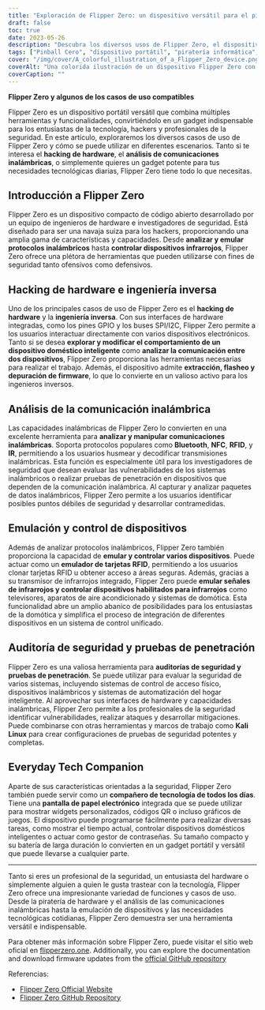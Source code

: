 ```yaml
---
title: "Exploración de Flipper Zero: un dispositivo versátil para el pirateo y la seguridad"
draft: false
toc: true
date: 2023-05-26
description: "Descubra los diversos usos de Flipper Zero, el dispositivo portátil definitivo para la piratería informática, el análisis de las comunicaciones inalámbricas y las necesidades tecnológicas cotidianas."
tags: ["Pinball Cero", "dispositivo portátil", "piratería informática", "ingeniería inversa", "análisis de las comunicaciones inalámbricas", "control de dispositivos", "auditoría de seguridad", "pruebas de penetración", "compañero tecnológico diario", "código abierto", "Bluetooth", "NFC", "RFID", "IR", "emulación", "pruebas de seguridad", "Kali Linux", "Pantalla de papel electrónico", "Códigos QR", "domótica", "vulnerabilidades de seguridad", "protocolos inalámbricos", "extracción de firmware", "intermitente", "depuración", "sistemas de control de acceso físico", "sistemas domóticos inteligentes", "emulación de dispositivos", "vulnerabilidades de los sistemas inalámbricos", "contramedidas", "gadget compacto"]
cover: "/img/cover/A_colorful_illustration_of_a_Flipper_Zero_device.png"
coverAlt: "Una colorida ilustración de un dispositivo Flipper Zero con varias herramientas y señales inalámbricas a su alrededor, simbolizando su versatilidad y capacidades"
coverCaption: ""
---
```


**Flipper Zero y algunos de los casos de uso compatibles**

Flipper Zero es un dispositivo portátil versátil que combina múltiples herramientas y funcionalidades, convirtiéndolo en un gadget indispensable para los entusiastas de la tecnología, hackers y profesionales de la seguridad. En este artículo, exploraremos los diversos casos de uso de Flipper Zero y cómo se puede utilizar en diferentes escenarios. Tanto si te interesa el **hacking de hardware**, el **análisis de comunicaciones inalámbricas**, o simplemente quieres un gadget potente para tus necesidades tecnológicas diarias, Flipper Zero tiene todo lo que necesitas.

## Introducción a Flipper Zero

Flipper Zero es un dispositivo compacto de código abierto desarrollado por un equipo de ingenieros de hardware e investigadores de seguridad. Está diseñado para ser una navaja suiza para los hackers, proporcionando una amplia gama de características y capacidades. Desde **analizar y emular protocolos inalámbricos** hasta **controlar dispositivos infrarrojos**, Flipper Zero ofrece una plétora de herramientas que pueden utilizarse con fines de seguridad tanto ofensivos como defensivos.

## Hacking de hardware e ingeniería inversa

Uno de los principales casos de uso de Flipper Zero es el **hacking de hardware** y la **ingeniería inversa**. Con sus interfaces de hardware integradas, como los pines GPIO y los buses SPI/I2C, Flipper Zero permite a los usuarios interactuar directamente con varios dispositivos electrónicos. Tanto si se desea **explorar y modificar el comportamiento de un dispositivo doméstico inteligente** como **analizar la comunicación entre dos dispositivos**, Flipper Zero proporciona las herramientas necesarias para realizar el trabajo. Además, el dispositivo admite **extracción, flasheo y depuración de firmware**, lo que lo convierte en un valioso activo para los ingenieros inversos.

## Análisis de la comunicación inalámbrica

Las capacidades inalámbricas de Flipper Zero lo convierten en una excelente herramienta para **analizar y manipular comunicaciones inalámbricas**. Soporta protocolos populares como **Bluetooth**, **NFC**, **RFID**, y **IR**, permitiendo a los usuarios husmear y decodificar transmisiones inalámbricas. Esta función es especialmente útil para los investigadores de seguridad que desean evaluar las vulnerabilidades de los sistemas inalámbricos o realizar pruebas de penetración en dispositivos que dependen de la comunicación inalámbrica. Al capturar y analizar paquetes de datos inalámbricos, Flipper Zero permite a los usuarios identificar posibles puntos débiles de seguridad y desarrollar contramedidas.

## Emulación y control de dispositivos

Además de analizar protocolos inalámbricos, Flipper Zero también proporciona la capacidad de **emular y controlar varios dispositivos**. Puede actuar como un **emulador de tarjetas RFID**, permitiendo a los usuarios clonar tarjetas RFID u obtener acceso a áreas seguras. Además, gracias a su transmisor de infrarrojos integrado, Flipper Zero puede **emular señales de infrarrojos y controlar dispositivos habilitados para infrarrojos** como televisores, aparatos de aire acondicionado y sistemas de domótica. Esta funcionalidad abre un amplio abanico de posibilidades para los entusiastas de la domótica y simplifica el proceso de integración de diferentes dispositivos en un sistema de control unificado.

## Auditoría de seguridad y pruebas de penetración

Flipper Zero es una valiosa herramienta para **auditorías de seguridad y pruebas de penetración**. Se puede utilizar para evaluar la seguridad de varios sistemas, incluyendo sistemas de control de acceso físico, dispositivos inalámbricos y sistemas de automatización del hogar inteligente. Al aprovechar sus interfaces de hardware y capacidades inalámbricas, Flipper Zero permite a los profesionales de la seguridad identificar vulnerabilidades, realizar ataques y desarrollar mitigaciones. Puede combinarse con otras herramientas y marcos de trabajo como **Kali Linux** para crear configuraciones de pruebas de seguridad potentes y completas.

## Everyday Tech Companion

Aparte de sus características orientadas a la seguridad, Flipper Zero también puede servir como un **compañero de tecnología de todos los días**. Tiene una **pantalla de papel electrónico** integrada que se puede utilizar para mostrar widgets personalizados, códigos QR o incluso gráficos de juegos. El dispositivo puede programarse fácilmente para realizar diversas tareas, como mostrar el tiempo actual, controlar dispositivos domésticos inteligentes o actuar como gestor de contraseñas. Su tamaño compacto y su batería de larga duración lo convierten en un gadget portátil y versátil que puede llevarse a cualquier parte.

______

Tanto si eres un profesional de la seguridad, un entusiasta del hardware o simplemente alguien a quien le gusta trastear con la tecnología, Flipper Zero ofrece una impresionante variedad de funciones y casos de uso. Desde la piratería de hardware y el análisis de las comunicaciones inalámbricas hasta la emulación de dispositivos y las necesidades tecnológicas cotidianas, Flipper Zero demuestra ser una herramienta versátil e indispensable.

Para obtener más información sobre Flipper Zero, puede visitar el sitio web oficial en [flipperzero.one](https://flipperzero.one/). Additionally, you can explore the documentation and download firmware updates from the [official GitHub repository](https://github.com/flipperdevices/flipper-zero-firmware)

Referencias:
- [Flipper Zero Official Website](https://flipperzero.one/)
- [Flipper Zero GitHub Repository](https://github.com/flipperdevices/flipper-zero-firmware)
